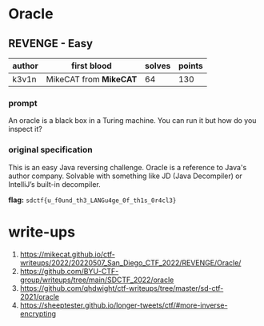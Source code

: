 # Oracle
## REVENGE - Easy
| author | first blood | solves | points |
|-------| -- | --- | --- |
| k3v1n | MikeCAT from **MikeCAT** | 64 | 130 |
### prompt
An oracle is a black box in a Turing machine. You can run it but how do you inspect it?

### original specification
This is an easy Java reversing challenge. Oracle is a reference to Java's author company. Solvable with something like JD (Java Decompiler) or IntelliJ’s built-in decompiler.

**flag:** `sdctf{u_f0und_th3_LANGu4ge_0f_th1s_0r4cl3}`

# write-ups
1. https://mikecat.github.io/ctf-writeups/2022/20220507_San_Diego_CTF_2022/REVENGE/Oracle/
2. https://github.com/BYU-CTF-group/writeups/tree/main/SDCTF_2022/oracle
3. https://github.com/qhdwight/ctf-writeups/tree/master/sd-ctf-2021/oracle
4. https://sheeptester.github.io/longer-tweets/ctf/#more-inverse-encrypting